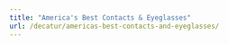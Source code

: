 ```yaml
---
title: "America's Best Contacts & Eyeglasses"
url: /decatur/americas-best-contacts-and-eyeglasses/
---
```

